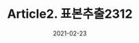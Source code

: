 ---
title:  "Article2. 표본추출2312"

categories:
  - 빅데이터 분석 기사
tags: 
  - Part2. 빅데이터 탐색
  - Chapter3. 통계기법 이해
  - Section1. 기술 통계
  - Article2. 표본추출

toc: true
toc_sticky: true
 
date: 2021-02-23
last_modified_at: 2021-02-25
---